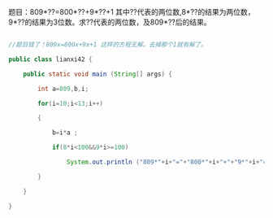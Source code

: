 题目：809*??=800*??+9*??+1    其中??代表的两位数,8*??的结果为两位数，9*??的结果为3位数。求??代表的两位数，及809*??后的结果。
```java     
//题目错了！809x=800x+9x+1 这样的方程无解。去掉那个1就有解了。
public class lianxi42 { 
	public static void main (String[] args) { 
		int a=809,b,i;
		for(i=10;i<13;i++)
		{
			b=i*a ;
			if(8*i<100&&9*i>=100)
				System.out.println ("809*"+i+"="+"800*"+i+"+"+"9*"+i+"="+b);
		}
	}
} 
```